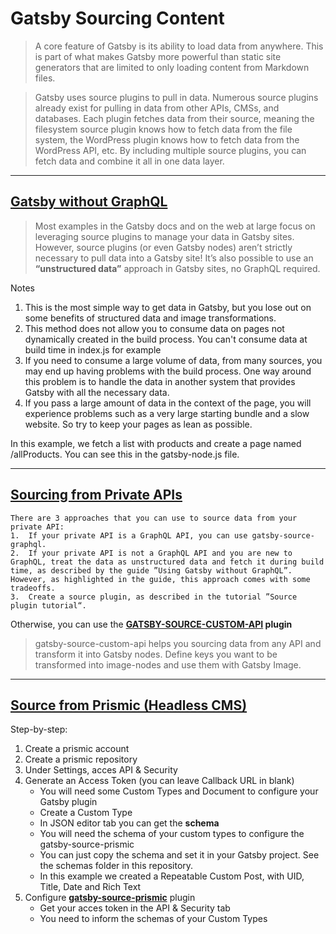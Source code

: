# Gatsby Sourcing Content

>A core feature of Gatsby is its ability to load data from anywhere. This is part of what makes Gatsby more powerful than static site generators that are limited to only loading content from Markdown files.

>Gatsby uses source plugins to pull in data. Numerous source plugins already exist for pulling in data from other APIs, CMSs, and databases. Each plugin fetches data from their source, meaning the filesystem source plugin knows how to fetch data from the file system, the WordPress plugin knows how to fetch data from the WordPress API, etc. By including multiple source plugins, you can fetch data and combine it all in one data layer.

---
##  [Gatsby without GraphQL](https://www.gatsbyjs.com/docs/using-gatsby-without-graphql/)

>Most examples in the Gatsby docs and on the web at large focus on leveraging source plugins to manage your data in Gatsby sites. However, source plugins (or even Gatsby nodes) aren’t strictly necessary to pull data into a Gatsby site! It’s also possible to use an **“unstructured data”** approach in Gatsby sites, no GraphQL required.

Notes
1.  This is the most simple way to get data in Gatsby, but you lose out on some benefits of structured data and image transformations.
2.  This method does not allow you to consume data on pages not dynamically created in the build process. You can't consume data at build time in index.js for example
3.  If you need to consume a large volume of data, from many sources, you may end up having problems with the build process. One way around this problem is to handle the data in another system that provides Gatsby with all the necessary data.
4.  If you pass a large amount of data in the context of the page, you will experience problems such as a very large starting bundle and a slow website. So try to keep your pages as lean as possible.

In this example, we fetch a list with products and create a page named /allProducts.
You can see this in the gatsby-node.js file.

---
##  [Sourcing from Private APIs](https://www.gatsbyjs.com/docs/sourcing-from-private-apis/)

```
There are 3 approaches that you can use to source data from your private API:
1.  If your private API is a GraphQL API, you can use gatsby-source-graphql.
2.  If your private API is not a GraphQL API and you are new to GraphQL, treat the data as unstructured data and fetch it during build time, as described by the guide ”Using Gatsby without GraphQL”. However, as highlighted in the guide, this approach comes with some tradeoffs.
3.  Create a source plugin, as described in the tutorial ”Source plugin tutorial“.
```
Otherwise, you can use the **[GATSBY-SOURCE-CUSTOM-API](https://www.gatsbyjs.com/plugins/gatsby-source-custom-api/) plugin**

>gatsby-source-custom-api helps you sourcing data from any API and transform it into Gatsby nodes. Define keys you want to be transformed into image-nodes and use them with Gatsby Image.

---

## [Source from Prismic (Headless CMS)](https://github.com/angeloashmore/gatsby-source-prismic)

Step-by-step:
1.  Create a prismic account
1.  Create a prismic repository
1.  Under Settings, acces API & Security
1.  Generate an Access Token (you can leave Callback URL in blank)
    *   You will need some Custom Types and Document to configure your Gatsby plugin
    *   Create a Custom Type
    *   In JSON editor tab you can get the **schema**
    *   You will need the schema of your custom types to configure the gatsby-source-prismic
    *   You can just copy the schema and set it in your Gatsby project. See the schemas folder in this repository.
    *   In this example we created a Repeatable Custom Post, with UID, Title, Date and Rich Text
1.  Configure **[gatsby-source-prismic](https://github.com/angeloashmore/gatsby-source-prismic)** plugin
    *   Get your acces token in the API & Security tab
    *   You need to inform the schemas of your Custom Types